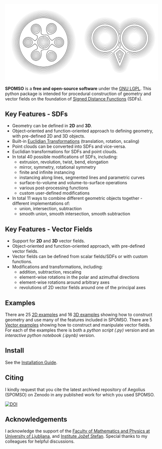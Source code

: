 ![](images/comb_220224_0.png)

**SPOMSO** is a **free and open-source software** under the [GNU LGPL](https://www.gnu.org/licenses/lgpl-3.0.html).
This python package is intended for procedural construction of geometry and vector fields on the foundation of [Signed Distance Functions](https://en.wikipedia.org/wiki/Signed_distance_function) (SDFs).

## Key Features - SDFs

-   Geometry can be defined in **2D** and **3D**.
-   Object-oriented and function-oriented approach to defining geometry, with pre-defined 2D and 3D objects.
-   Built-in [Euclidian Transformations](https://en.wikipedia.org/wiki/Rigid_transformation) (translation, rotation, scaling)
-   Point clouds can be converted into SDFs and vice-versa.
-   Euclidian transformations for SDFs and point clouds.
-   In total 40 possible modifications of SDFs, including:
    * extrusion, revolution, twist, bend, elongation
    * mirror, symmetry, rotational symmetry
    * finite and infinite instancing
    * instancing along lines, segmented lines and parametric curves
    * surface-to-volume and volume-to-surface operations
    * various post-processing functions
    * custom user-defined modifications
-   In total 11 ways to combine different geometric objects together - different implementations of:
    * union, intersection, subtraction
    * smooth union, smooth intersection, smooth subtraction

## Key Features - Vector Fields

-   Support for **2D** and **3D** vector fields.
-   Object-oriented and function-oriented approach, with pre-defined vector fields. 
-   Vector fields can be defined from scalar fields/SDFs or with custom functions.
-   Modifications and transformations, including:
    * addition, subtraction, rescaling
    * element-wise rotations in the polar and azimuthal directions
    * element-wise rotations around arbitrary axes
    * revolutions of 2D vector fields around one of the principal axes

## Examples

There are 25 [2D examples](https://github.com/peterropac/Aegolius/tree/main/Code/examples/scalar/2D) and 16 [3D examples](https://github.com/peterropac/Aegolius/tree/main/Code/examples/scalar/3D) showing how to construct geometry and use many of the features included in SPOMSO.
There are 5 [Vector examples](https://github.com/peterropac/Aegolius/tree/main/Code/examples/vector) showing how to construct and manipulate vector fields.
For each of the examples there is both a *python script (.py)* version and an *interactive python notebook (.ipynb)* version.

## Install

See the [Installation Guide](https://nbviewer.org/github/peterropac/Aegolius/blob/main/Code/examples/aegolius_install.ipynb).

## Citing

I kindly request that you cite the latest archived repository of Aegolius (SPOMSO) on Zenodo in any published work for which you used SPOMSO.

[![DOI](https://zenodo.org/badge/DOI/10.5281/zenodo.10470500.svg)](https://zenodo.org/badge/latestdoi/655622891)

## Acknowledgements

I acknowledge the support of the [Faculty of Mathematics and Physics at University of Ljubljana](https://www.fmf.uni-lj.si/en/), and [Institute Jožef Stefan](https://ijs.si/ijsw/V001/JSI).
Special thanks to my colleagues for helpful discussions.






